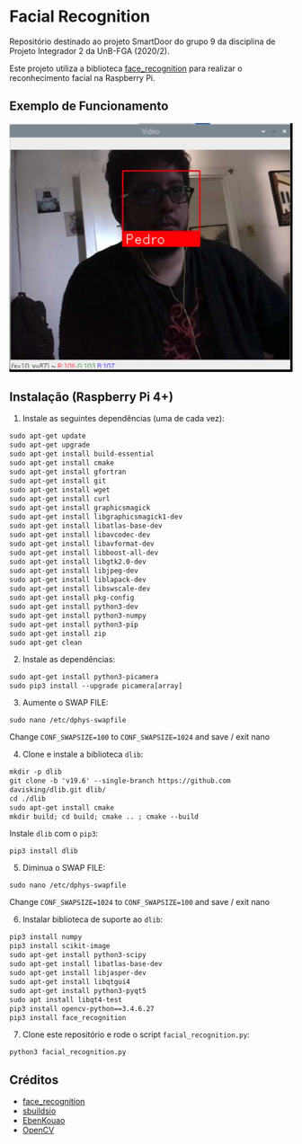 # Facial Recognition

Repositório destinado ao projeto SmartDoor do grupo 9 da disciplina de  Projeto Integrador 2 da UnB-FGA (2020/2).

Este projeto utiliza a biblioteca [face_recognition](https://github.com/ageitgey/face_recognition) para realizar o reconhecimento facial na Raspberry Pi.

## Exemplo de Funcionamento

![exemplo1](./images/exemplo1.png)

## Instalação (Raspberry Pi 4+)

1. Instale as seguintes dependências (uma de cada vez):

```
sudo apt-get update
sudo apt-get upgrade
sudo apt-get install build-essential
sudo apt-get install cmake
sudo apt-get install gfortran
sudo apt-get install git
sudo apt-get install wget
sudo apt-get install curl
sudo apt-get install graphicsmagick
sudo apt-get install libgraphicsmagick1-dev
sudo apt-get install libatlas-base-dev
sudo apt-get install libavcodec-dev
sudo apt-get install libavformat-dev
sudo apt-get install libboost-all-dev
sudo apt-get install libgtk2.0-dev
sudo apt-get install libjpeg-dev
sudo apt-get install liblapack-dev
sudo apt-get install libswscale-dev
sudo apt-get install pkg-config
sudo apt-get install python3-dev
sudo apt-get install python3-numpy
sudo apt-get install python3-pip
sudo apt-get install zip
sudo apt-get clean
```

2. Instale as dependências:

```
sudo apt-get install python3-picamera
sudo pip3 install --upgrade picamera[array]
```

3. Aumente o SWAP FILE:

```
sudo nano /etc/dphys-swapfile
```

Change `CONF_SWAPSIZE=100` to `CONF_SWAPSIZE=1024` and save / exit nano

4. Clone e instale a biblioteca `dlib`:

```
mkdir -p dlib
git clone -b 'v19.6' --single-branch https://github.com davisking/dlib.git dlib/
cd ./dlib
sudo apt-get install cmake
mkdir build; cd build; cmake .. ; cmake --build 
```

Instale `dlib` com o `pip3`:

```
pip3 install dlib
```

5. Diminua o SWAP FILE:

```
sudo nano /etc/dphys-swapfile
```

Change `CONF_SWAPSIZE=1024` to `CONF_SWAPSIZE=100` and save / exit nano

6. Instalar biblioteca de suporte ao `dlib`:

```
pip3 install numpy
pip3 install scikit-image
sudo apt-get install python3-scipy
sudo apt-get install libatlas-base-dev
sudo apt-get install libjasper-dev
sudo apt-get install libqtgui4
sudo apt-get install python3-pyqt5
sudo apt install libqt4-test
pip3 install opencv-python==3.4.6.27
pip3 install face_recognition 
```

7. Clone este repositório e rode o script `facial_recognition.py`:

```
python3 facial_recognition.py
```

## Créditos
* [face_recognition](https://github.com/ageitgey/face_recognition)
* [sbuildsio](https://smartbuilds.io/installing-face-recognition-library-on-raspberry-pi-4/)
* [EbenKouao](https://www.youtube.com/watch?v=6nY-V_WG7oI&ab_channel=EbenKouao)
* [OpenCV](https://opencv.org/)